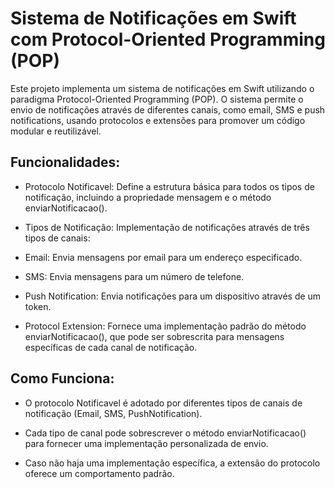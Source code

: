 <h1>Sistema de Notificações em Swift com Protocol-Oriented Programming (POP)</h1>

Este projeto implementa um sistema de notificações em Swift utilizando o paradigma Protocol-Oriented Programming (POP). O sistema permite o envio de notificações através de diferentes canais, como email, SMS e push notifications, usando protocolos e extensões para promover um código modular e reutilizável.

<h2>Funcionalidades:</h2>

- Protocolo Notificavel: Define a estrutura básica para todos os tipos de notificação, incluindo a propriedade mensagem e o método enviarNotificacao().

- Tipos de Notificação: Implementação de notificações através de três tipos de canais:

- Email: Envia mensagens por email para um endereço especificado.

- SMS: Envia mensagens para um número de telefone.

- Push Notification: Envia notificações para um dispositivo através de um token.

- Protocol Extension: Fornece uma implementação padrão do método enviarNotificacao(), que pode ser sobrescrita para mensagens específicas de cada canal de notificação.

<h2>Como Funciona:</h2>

- O protocolo Notificavel é adotado por diferentes tipos de canais de notificação (Email, SMS, PushNotification).

- Cada tipo de canal pode sobrescrever o método enviarNotificacao() para fornecer uma implementação personalizada de envio.

- Caso não haja uma implementação específica, a extensão do protocolo oferece um comportamento padrão.
